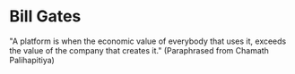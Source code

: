 # Bill Gates

"A platform is when the economic value of everybody that uses it, exceeds the value of the company that creates it." (Paraphrased from Chamath Palihapitiya)